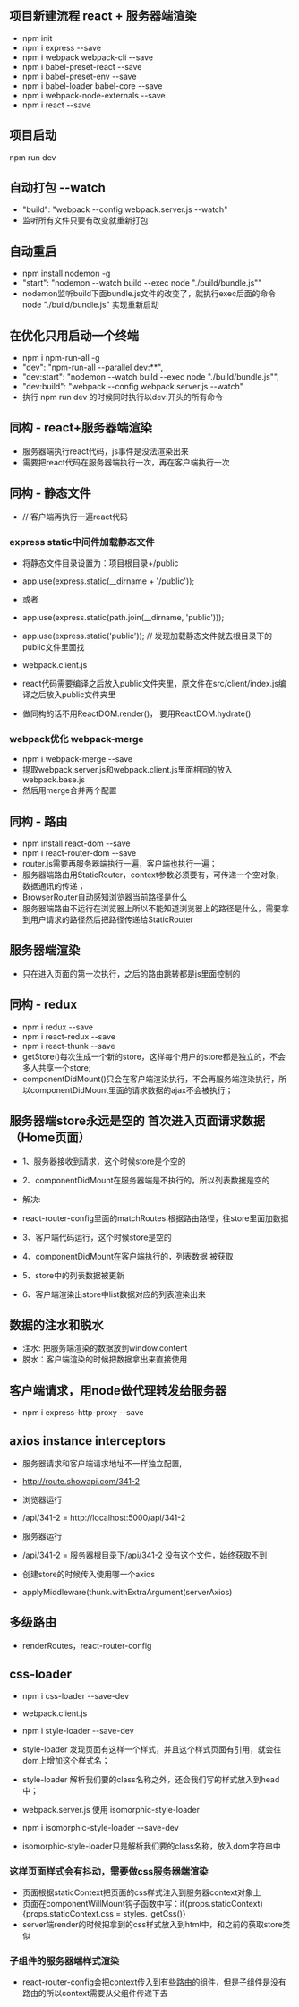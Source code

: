 ## 项目新建流程 react + 服务器端渲染
* npm init
* npm i express --save
* npm i webpack webpack-cli --save
* npm i babel-preset-react --save
* npm i babel-preset-env --save
* npm i babel-loader babel-core --save
* npm i webpack-node-externals --save
* npm i react --save


## 项目启动
npm run dev

## 自动打包 --watch
* "build": "webpack --config webpack.server.js --watch"
* 监听所有文件只要有改变就重新打包

## 自动重启
* npm install nodemon -g
* "start": "nodemon --watch  build --exec node \"./build/bundle.js\""
* nodemon监听build下面bundle.js文件的改变了，就执行exec后面的命令 node \"./build/bundle.js\" 实现重新启动

## 在优化只用启动一个终端
* npm i npm-run-all -g
* "dev": "npm-run-all --parallel dev:**",
* "dev:start": "nodemon --watch  build --exec node \"./build/bundle.js\"",
* "dev:build": "webpack --config webpack.server.js --watch"
* 执行 npm run dev 的时候同时执行以dev:开头的所有命令

## 同构 - react+服务器端渲染
* 服务器端执行react代码，js事件是没法渲染出来
* 需要把react代码在服务器端执行一次，再在客户端执行一次

## 同构 - 静态文件
* <script src="./index.js"></script> // 客户端再执行一遍react代码

### express static中间件加载静态文件
* 将静态文件目录设置为：项目根目录+/public
* app.use(express.static(__dirname + '/public'));
* 或者
* app.use(express.static(path.join(__dirname, 'public')));

* app.use(express.static('public')); // 发现加载静态文件就去根目录下的public文件里面找


* webpack.client.js
* react代码需要编译之后放入public文件夹里，原文件在src/client/index.js编译之后放入public文件夹里
* 做同构的话不用ReactDOM.render()， 要用ReactDOM.hydrate()

### webpack优化 webpack-merge
* npm i webpack-merge --save
* 提取webpack.server.js和webpack.client.js里面相同的放入webpack.base.js
* 然后用merge合并两个配置

## 同构 - 路由
* npm install react-dom --save
* npm i react-router-dom --save
* router.js需要再服务器端执行一遍，客户端也执行一遍；
* 服务器端路由用StaticRouter，context参数必须要有，可传递一个空对象，数据通讯的传递；
* BrowserRouter自动感知浏览器当前路径是什么
* 服务器端路由不运行在浏览器上所以不能知道浏览器上的路径是什么，需要拿到用户请求的路径然后把路径传递给StaticRouter

## 服务器端渲染 
* 只在进入页面的第一次执行，之后的路由跳转都是js里面控制的

## 同构 - redux
* npm i redux --save
* npm i react-redux --save
* npm i react-thunk --save
* getStore()每次生成一个新的store，这样每个用户的store都是独立的，不会多人共享一个store;
* componentDidMount()只会在客户端渲染执行，不会再服务端渲染执行，所以componentDidMount里面的请求数据的ajax不会被执行；

## 服务器端store永远是空的 首次进入页面请求数据（Home页面）
* 1、服务器接收到请求，这个时候store是个空的
* 2、componentDidMount在服务器端是不执行的，所以列表数据是空的
* 解决:
* react-router-config里面的matchRoutes 根据路由路径，往store里面加数据

* 3、客户端代码运行，这个时候store是空的
* 4、componentDidMount在客户端执行的，列表数据 被获取
* 5、store中的列表数据被更新
* 6、客户端渲染出store中list数据对应的列表渲染出来

## 数据的注水和脱水
* 注水: 把服务端渲染的数据放到window.content
* 脱水：客户端渲染的时候把数据拿出来直接使用

## 客户端请求，用node做代理转发给服务器
* npm i express-http-proxy --save

## axios instance interceptors
* 服务器请求和客户端请求地址不一样独立配置,
* http://route.showapi.com/341-2
* 浏览器运行
* /api/341-2 = http://localhost:5000/api/341-2
* 服务器运行
* /api/341-2 = 服务器根目录下/api/341-2 没有这个文件，始终获取不到

* 创建store的时候传入使用哪一个axios
* applyMiddleware(thunk.withExtraArgument(serverAxios)

## 多级路由
* renderRoutes，react-router-config


## css-loader
* npm i css-loader --save-dev

* webpack.client.js
* npm i style-loader --save-dev
* style-loader 发现页面有这样一个样式，并且这个样式页面有引用，就会往dom上增加这个样式名；
* style-loader 解析我们要的class名称之外，还会我们写的样式放入到head中；

* webpack.server.js 使用 isomorphic-style-loader
* npm i isomorphic-style-loader --save-dev  
* isomorphic-style-loader只是解析我们要的class名称，放入dom字符串中

### 这样页面样式会有抖动，需要做css服务器端渲染
* 页面根据staticContext把页面的css样式注入到服务器context对象上
* 页面在componentWillMount钩子函数中写：if(props.staticContext){props.staticContext.css = styles._getCss()}
* server端render的时候把拿到的css样式放入到html中，和之前的获取store类似
### 子组件的服务器端样式渲染
* react-router-config会把context传入到有些路由的组件，但是子组件是没有路由的所以context需要从父组件传递下去





